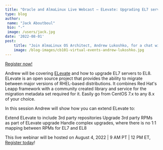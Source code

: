 ```yaml
---
title: "Oracle and AlmaLinux Live Webcast – ELevate: Upgrading EL7 servers to EL8 for ISVs and DevOps"
type: blog
author: 
 name: "Jack Aboutboul"
 bio: "-"
 image: /users/jack.jpg
date: '2022-08-01'
post:
    title: "Join AlmaLinux OS Architect, Andrew Lukoshko, for a chat with Oracle Developers about ELevating your distro, coming up August 4."
    image: /blog-images/cb101-virtual-events-andrew-lukoshko.jpg
---
```


[Register now!](https://go.oracle.com/LP=128968?elqCampaignId=354247)

Andrew will be covering [ELevate](/elevate) and how to upgrade EL7 servers to EL8. ELevate is an open source project that provides the ability to migrate between major versions of RHEL-based distributions. It combines Red Hat's Leapp framework with a community created library and service for the migration metadata set required for it. Easily go from CentOS 7.x to any 8.x of your choice.

In this session Andrew will show how you can extend ELevate to:

Extend ELevate to include 3rd party repositories Upgrade 3rd party RPMs as part of ELevate upgrade Handle complex upgrades, where there is no 1:1 mapping between RPMs for EL7 and EL8

This live webinar will be hosted on August 4, 2022 | 9 AM PT | 12 PM ET, [Register today](https://go.oracle.com/LP=128968?elqCampaignId=354247)!